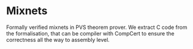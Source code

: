 # Mixnets
Formally verified mixnets in PVS theorem prover. We extract C code from the formalisation, that can be compiler with CompCert to ensure the correctness all the way to assembly level.
